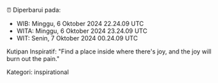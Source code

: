 ⏰ Diperbarui pada:
- WIB: Minggu, 6 Oktober 2024 22.24.09 UTC
- WITA: Minggu, 6 Oktober 2024 23.24.09 UTC
- WIT: Senin, 7 Oktober 2024 00.24.09 UTC

Kutipan Inspiratif:
"Find a place inside where there's joy, and the joy will burn out the pain."


Kategori: inspirational

